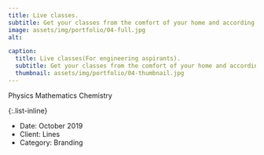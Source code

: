 ```yaml
---
title: Live classes.
subtitle: Get your classes from the comfort of your home and according to your need.
image: assets/img/portfolio/04-full.jpg
alt: 

caption:
  title: Live classes(For engineering aspirants).
  subtitle: Get your classes from the comfort of your home and according to your need.
  thumbnail: assets/img/portfolio/04-thumbnail.jpg
---
```

Physics
Mathematics
Chemistry

{:.list-inline}
- Date: October 2019
- Client: Lines
- Category: Branding

